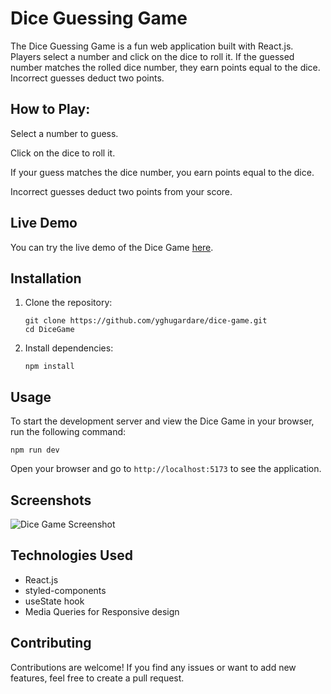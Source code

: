
# Dice Guessing Game

The Dice Guessing Game is a fun web application built with React.js. Players select a number and click on the dice to roll it. If the guessed number matches the rolled dice number, they earn points equal to the dice. Incorrect guesses deduct two points.

## How to Play:

Select a number to guess.

Click on the dice to roll it.

If your guess matches the dice number, you earn points equal to the dice.

Incorrect guesses deduct two points from your score.

## Live Demo

You can try the live demo of the Dice Game [here](https://example.com).

## Installation

1. Clone the repository:

   ```
   git clone https://github.com/yghugardare/dice-game.git
   cd DiceGame
   ```

2. Install dependencies:

   ```
   npm install
   ```

## Usage

To start the development server and view the Dice Game in your browser, run the following command:

```
npm run dev
```

Open your browser and go to `http://localhost:5173` to see the application.

## Screenshots

![Dice Game Screenshot](/screenshots/dice-game-screenshot.png)

## Technologies Used

- React.js
- styled-components
- useState hook
- Media Queries for Responsive design

## Contributing

Contributions are welcome! If you find any issues or want to add new features, feel free to create a pull request.













